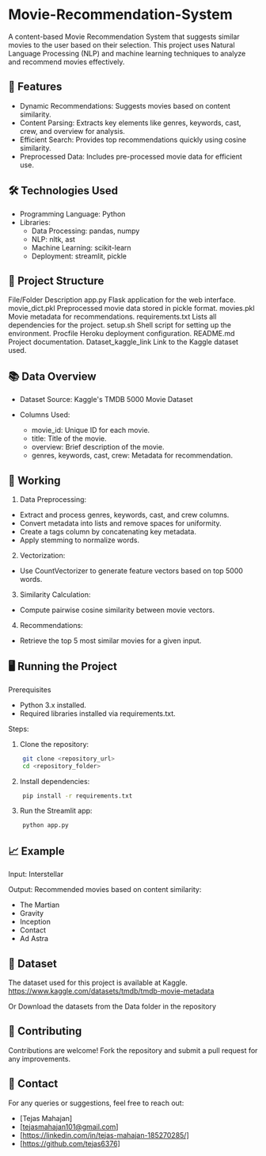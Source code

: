 
# Movie-Recommendation-System

A content-based Movie Recommendation System that suggests similar movies to the user based on their selection. This project uses Natural Language Processing (NLP) and machine learning techniques to analyze and recommend movies effectively.


## 🌟 Features

- Dynamic Recommendations: Suggests movies based on content similarity.
- Content Parsing: Extracts key elements like genres, keywords, cast, crew, and overview for analysis.
- Efficient Search: Provides top recommendations quickly using cosine similarity.
- Preprocessed Data: Includes pre-processed movie data for efficient use.



## 🛠️ Technologies Used

- Programming Language: Python
- Libraries:
    - Data Processing: pandas, numpy
    - NLP: nltk, ast
    - Machine Learning: scikit-learn
    - Deployment: streamlit, pickle

## 📂 Project Structure

File/Folder	Description
app.py	Flask application for the web interface.
movie_dict.pkl	Preprocessed movie data stored in pickle format.
movies.pkl	Movie metadata for recommendations.
requirements.txt	Lists all dependencies for the project.
setup.sh	Shell script for setting up the environment.
Procfile	Heroku deployment configuration.
README.md	Project documentation.
Dataset_kaggle_link	Link to the Kaggle dataset used.

## 📚 Data Overview

- Dataset Source: Kaggle's TMDB 5000 Movie Dataset

- Columns Used:
    - movie_id: Unique ID for each movie.
    - title: Title of the movie.
    - overview: Brief description of the movie.
    - genres, keywords, cast, crew: Metadata for recommendation.
## 🚀 Working

1. Data Preprocessing:
- Extract and process genres, keywords, cast, and crew columns.
- Convert metadata into lists and remove spaces for uniformity.
- Create a tags column by concatenating key metadata.
- Apply stemming to normalize words.

2. Vectorization:
- Use CountVectorizer to generate feature vectors based on top 5000 words.

3. Similarity Calculation:
- Compute pairwise cosine similarity between movie vectors.

4. Recommendations:
- Retrieve the top 5 most similar movies for a given input.
## 🖥️ Running the Project
Prerequisites

- Python 3.x installed.
- Required libraries installed via requirements.txt.

Steps:

1. Clone the repository:

```bash 
    git clone <repository_url>
    cd <repository_folder>
```   

2. Install dependencies:

```bash 
    pip install -r requirements.txt
```   

3. Run the Streamlit app:

```bash 
    python app.py
```   





## 📈 Example
Input: Interstellar 

Output: Recommended movies based on content similarity:

- The Martian
- Gravity
- Inception
- Contact
- Ad Astra
## 🔗 Dataset
The dataset used for this project is available at Kaggle.
https://www.kaggle.com/datasets/tmdb/tmdb-movie-metadata

Or Download the datasets from the Data folder in the repository
## 🤝 Contributing
Contributions are welcome! Fork the repository and submit a pull request for any improvements.
## 📧 Contact
For any queries or suggestions, feel free to reach out:
- [Tejas Mahajan] 
- [tejasmahajan101@gmail.com] 
- [https://linkedin.com/in/tejas-mahajan-185270285/]
- [https://github.com/tejas6376]